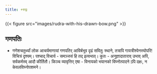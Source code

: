 ```yaml
---
title: +रुद्रः
---
```


{{< figure src="images/rudra-with-his-drawn-bow.png"  >}}


## गणपतिः
- गणेशचतुर्थ्यां लोक आचर्यमाणायां गणपतिर् आविर्बभूव दृढं सवितुः स्थाने, तत्रापि गायत्रीश्येनस्योपरि! विचित्रं दृश्यम्। पश्चाद् विचार्य - समञ्जसं हि तद् इत्यभात्। कुतः - अनुज्ञादाताराव् उभाव् अपि, सर्वकर्मस्व् आदौ कीर्तितौ। किञ्च व्यावृत्तिर् एषा - विनायको भयानको विघ्नोत्पादने ऽपि दक्षः, न केवलविघ्नोपशमने।